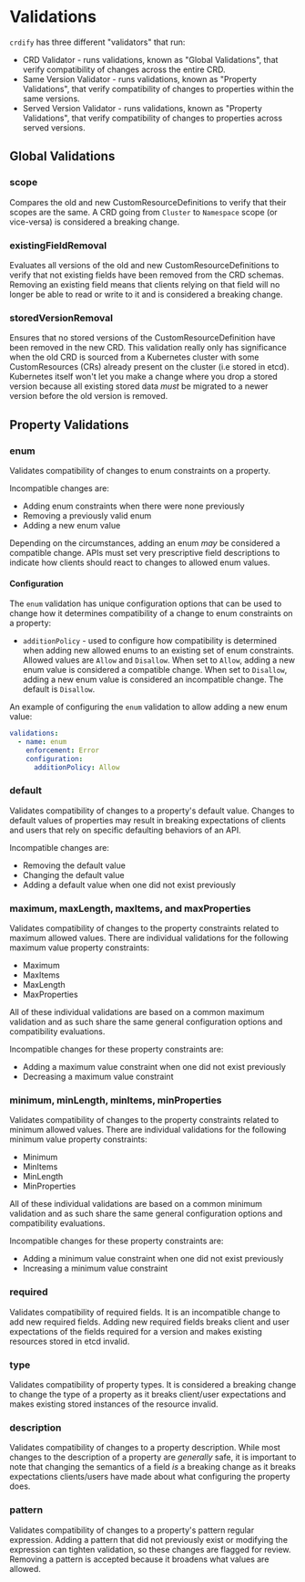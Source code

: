 # Validations

`crdify` has three different "validators" that run:

- CRD Validator - runs validations, known as "Global Validations", that verify compatibility of changes across the entire CRD.
- Same Version Validator - runs validations, known as "Property Validations", that verify compatibility of changes to properties within the same versions.
- Served Version Validator - runs validations, known as "Property Validations", that verify compatibility of changes to properties across served versions.

## Global Validations

### scope

Compares the old and new CustomResourceDefinitions to verify that their
scopes are the same. A CRD going from `Cluster` to `Namespace` scope (or vice-versa) is considered a breaking change.

### existingFieldRemoval

Evaluates all versions of the old and new CustomResourceDefinitions to
verify that not existing fields have been removed from the CRD schemas. Removing an existing field means
that clients relying on that field will no longer be able to read or write to it and is considered a breaking change.

### storedVersionRemoval

Ensures that no stored versions of the CustomResourceDefinition have been removed in the new CRD. This validation really only has significance when the old CRD is sourced from a
Kubernetes cluster with some CustomResources (CRs) already present on the cluster (i.e stored in etcd).
Kubernetes itself won't let you make a change where you drop a stored version because all existing stored
data _must_ be migrated to a newer version before the old version is removed.

## Property Validations

### enum

Validates compatibility of changes to enum constraints on a property.

Incompatible changes are:

- Adding enum constraints when there were none previously
- Removing a previously valid enum
- Adding a new enum value

Depending on the circumstances, adding an enum _may_ be considered a compatible change. APIs must set very prescriptive field descriptions to indicate
how clients should react to changes to allowed enum values.

#### Configuration

The `enum` validation has unique configuration options that can be used to change how it determines compatibility of a change to enum constraints on a property:

- `additionPolicy` - used to configure how compatibility is determined when adding new allowed enums to an existing set of enum constraints. Allowed values are `Allow` and `Disallow`. When set to `Allow`, adding a new enum value is considered a compatible change. When set to `Disallow`, adding a new enum value is considered an incompatible change. The default is `Disallow`.

An example of configuring the `enum` validation to allow adding a new enum value:

```yaml
validations:
  - name: enum
    enforcement: Error
    configuration:
      additionPolicy: Allow
```

### default

Validates compatibility of changes to a property's default value. Changes to default
values of properties may result in breaking expectations of clients and users that rely
on specific defaulting behaviors of an API.

Incompatible changes are:

- Removing the default value
- Changing the default value
- Adding a default value when one did not exist previously

### maximum, maxLength, maxItems, and maxProperties

Validates compatibility of changes to the property constraints related to maximum
allowed values. There are individual validations for the following maximum value property constraints:

- Maximum
- MaxItems
- MaxLength
- MaxProperties

All of these individual validations are based on a common maximum validation and as such share
the same general configuration options and compatibility evaluations.

Incompatible changes for these property constraints are:

- Adding a maximum value constraint when one did not exist previously
- Decreasing a maximum value constraint

### minimum, minLength, minItems, minProperties

Validates compatibility of changes to the property constraints related to minimum
allowed values. There are individual validations for the following minimum value property constraints:

- Minimum
- MinItems
- MinLength
- MinProperties

All of these individual validations are based on a common minimum validation and as such share
the same general configuration options and compatibility evaluations.

Incompatible changes for these property constraints are:

- Adding a minimum value constraint when one did not exist previously
- Increasing a minimum value constraint

### required

Validates compatibility of required fields. It is an incompatible
change to add new required fields. Adding new required fields breaks client and user
expectations of the fields required for a version and makes existing resources stored in
etcd invalid.

### type

Validates compatibility of property types. It is considered a breaking change
to change the type of a property as it breaks client/user expectations and makes existing
stored instances of the resource invalid.

### description

Validates compatibility of changes to a property description. While most changes to the
description of a property are _generally_ safe, it is important to note that changing
the semantics of a field _is_ a breaking change as it breaks expectations clients/users
have made about what configuring the property does.

### pattern

Validates compatibility of changes to a property's pattern regular expression. Adding a pattern
that did not previously exist or modifying the expression can tighten validation, so these changes
are flagged for review. Removing a pattern is accepted because it broadens what values are allowed.